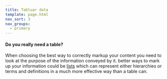 ```yaml
---
title: Tabluar data
template: page.html
nav_sort: 3
nav_groups:
  - primary
---
```


<div class="alert alert-block alert-info">
  <h4>Do you really need a table?</h4>

  <p>When choosing the best way to correctly markup your content you need to look at the purpose of the information conveyed by it. better ways to mark up your information could be <a href="/docs/typography/lists">lists</a> which can represent either hierarchies or terms and definitions in a much more effective way than a table can.</p>
</div>
